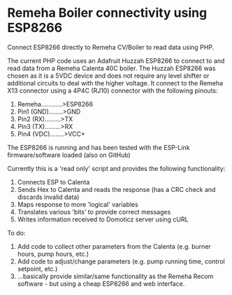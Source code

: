 # Remeha Boiler connectivity using ESP8266
Connect ESP8266 directly to Remeha CV/Boiler to read data using PHP.

The current PHP code uses an Adafruit Huzzah ESP8266 to connect to and read data from a Remeha Calenta 40C boiler. The Huzzah ESP8266 was chosen as it is a 5VDC device and does not require any level shifter or additional circuits to deal with the higher voltage. It connect to the Remeha X13 connector using a 4P4C (RJ10) connector with the following pinouts:
1. Remeha............>ESP8266
2. Pin1 (GND)........>GND
3. Pin2 (RX).........>TX
4. Pin3 (TX).........>RX
5. Pin4 (VDC)........>VCC+

The ESP8266 is running and has been tested with the ESP-Link firmware/software loaded (also on GitHub)

Currently this is a 'read only' script and provides the following functionality:

1. Connects ESP to Calenta
2. Sends Hex to Calenta and reads the response (has a CRC check and discards invalid data)
3. Maps response to more 'logical' variables
4. Translates various 'bits' to provide correct messages
5. Writes information received to Domoticz server using cURL

To do:
1. Add code to collect other parameters from the Calenta (e.g. burner hours, pump hours, etc.) 
2. Add code to adjust/change parameters (e.g. pump running time, control setpoint, etc.)
3. ...basically provide similar/same functionality as the Remeha Recom software - but using a cheap ESP8266 and web interface.
